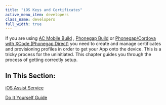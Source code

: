 ```yaml
---
title: "iOS Keys and Certificates"
active_menu_item: developers
class_name: developers
full_width: true
---
```



If you are using [AC Mobile Build](../../ac-mobile-build/index.htm) , [Phonegap Build](../../phonegapbuild/index.htm) or [Phonegap/Cordova with XCode (Phonegap Direct)](../../phonegap-direct.htm) you need to create and manage certificates and provisioning profiles in order to get your App onto the device. This is a tricky process for the uninitiated. This chapter guides you through the process of getting correctly setup.

## In This Section:

[iOS Assist Service](i-havent-got-a-mac.htm)

[Do It Yourself Guide](do-it-yourself-guide/index.htm)
